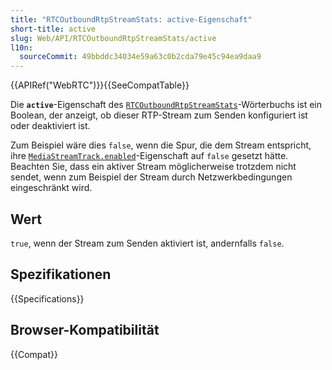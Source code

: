 ```yaml
---
title: "RTCOutboundRtpStreamStats: active-Eigenschaft"
short-title: active
slug: Web/API/RTCOutboundRtpStreamStats/active
l10n:
  sourceCommit: 49bbddc34034e59a63c0b2cda79e45c94ea9daa9
---
```


{{APIRef("WebRTC")}}{{SeeCompatTable}}

Die **`active`**-Eigenschaft des [`RTCOutboundRtpStreamStats`](/de/docs/Web/API/RTCOutboundRtpStreamStats)-Wörterbuchs ist ein Boolean, der anzeigt, ob dieser RTP-Stream zum Senden konfiguriert ist oder deaktiviert ist.

Zum Beispiel wäre dies `false`, wenn die Spur, die dem Stream entspricht, ihre [`MediaStreamTrack.enabled`](/de/docs/Web/API/MediaStreamTrack/enabled)-Eigenschaft auf `false` gesetzt hätte. Beachten Sie, dass ein aktiver Stream möglicherweise trotzdem nicht sendet, wenn zum Beispiel der Stream durch Netzwerkbedingungen eingeschränkt wird.

## Wert

`true`, wenn der Stream zum Senden aktiviert ist, andernfalls `false`.

## Spezifikationen

{{Specifications}}

## Browser-Kompatibilität

{{Compat}}

